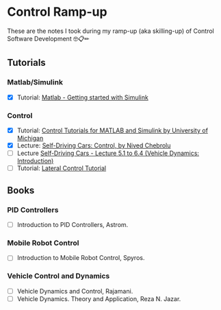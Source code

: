 # Control Ramp-up

These are the notes I took during my ramp-up (aka skilling-up) of Control Software Development 🤓📋✏

## Tutorials

### Matlab/Simulink

- [X] Tutorial: [Matlab - Getting started with Simulink](https://youtube.com/playlist?list=PL484BA2AD3AE4C2D0&feature=shared)

### Control
- [X] Tutorial: [Control Tutorials for MATLAB and Simulink by University of Michigan](courses\control-umich\Control-Tutorials_umich.md)
- [X] Lecture: [Self-Driving Cars: Control, by Nived Chebrolu](lectures\Nived-Chebrolu\SDC-Bonn_Control_Nived-Chebrolu.md)
- [ ] Lecture [Self-Driving Cars - Lecture 5.1 to 6.4 (Vehicle Dynamics: Introduction)](https://youtu.be/wuUUN_DvYP4)
- [ ] Tutorial: [Lateral Control Tutorial](https://es.mathworks.com/help/driving/ug/lateral-control-tutorial.html)

## Books

### PID Controllers

- [ ] Introduction to PID Controllers, Astrom.

### Mobile Robot Control

- [ ] Introduction to Mobile Robot Control, Spyros.

### Vehicle Control and Dynamics


- [ ] Vehicle Dynamics and Control, Rajamani.
- [ ] Vehicle Dynamics. Theory and Application, Reza N. Jazar.